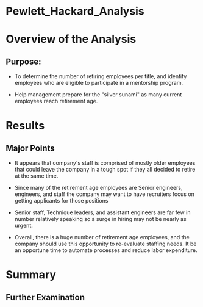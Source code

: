 # Pewlett_Hackard_Analysis

# Overview of the Analysis
##  Purpose:
- To determine the number of retiring employees per title, and identify employees who are eligible to participate in a mentorship program.

- Help management prepare for the "silver sunami" as many current employees reach retirement age.

# Results
## Major Points
- It appears that company's staff is comprised of mostly older employees that could leave the company in a tough spot if they all decided to retire at the same time.

- Since many of the retirement age employees are Senior engineers, engineers, and staff the company may want to have recruiters focus on getting applicants for those positions

- Senior staff, Technique leaders, and assistant engineers are far few in number relatively speaking so a surge in hiring may not be nearly as urgent.

- Overall, there is a huge number of retirement age employees, and the company should use this opportunity to re-evaluate staffing needs. It be an opportune time to automate processes and reduce labor expenditure.

# Summary
## Further Examination
